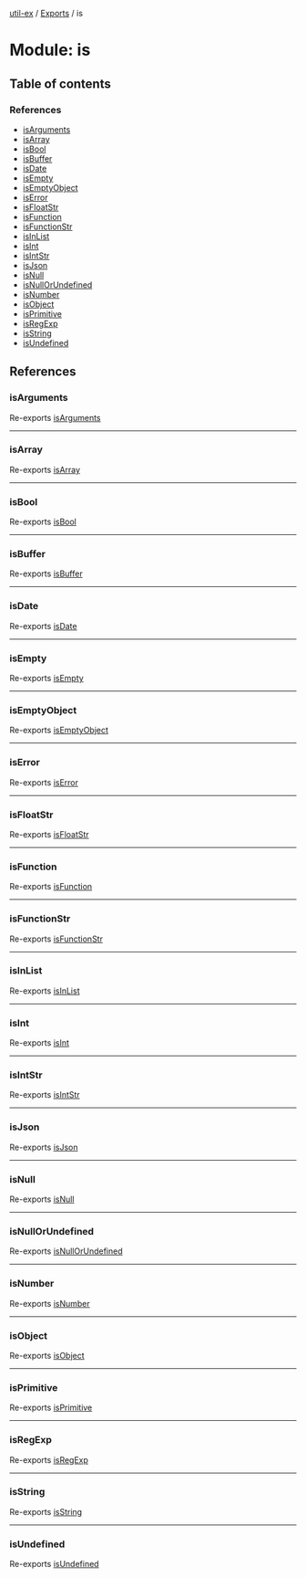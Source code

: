 [util-ex](../README.md) / [Exports](../modules.md) / is

# Module: is

## Table of contents

### References

- [isArguments](is.md#isarguments)
- [isArray](is.md#isarray)
- [isBool](is.md#isbool)
- [isBuffer](is.md#isbuffer)
- [isDate](is.md#isdate)
- [isEmpty](is.md#isempty)
- [isEmptyObject](is.md#isemptyobject)
- [isError](is.md#iserror)
- [isFloatStr](is.md#isfloatstr)
- [isFunction](is.md#isfunction)
- [isFunctionStr](is.md#isfunctionstr)
- [isInList](is.md#isinlist)
- [isInt](is.md#isint)
- [isIntStr](is.md#isintstr)
- [isJson](is.md#isjson)
- [isNull](is.md#isnull)
- [isNullOrUndefined](is.md#isnullorundefined)
- [isNumber](is.md#isnumber)
- [isObject](is.md#isobject)
- [isPrimitive](is.md#isprimitive)
- [isRegExp](is.md#isregexp)
- [isString](is.md#isstring)
- [isUndefined](is.md#isundefined)

## References

### isArguments

Re-exports [isArguments](is_type_arguments.md#isarguments)

___

### isArray

Re-exports [isArray](is_type_array.md#isarray)

___

### isBool

Re-exports [isBool](is_type_boolean.md#isbool)

___

### isBuffer

Re-exports [isBuffer](is_type_buffer.md#isbuffer)

___

### isDate

Re-exports [isDate](is_type_date.md#isdate)

___

### isEmpty

Re-exports [isEmpty](is_empty.md#isempty)

___

### isEmptyObject

Re-exports [isEmptyObject](is_empty_object.md#isemptyobject)

___

### isError

Re-exports [isError](is_type_error.md#iserror)

___

### isFloatStr

Re-exports [isFloatStr](is_string_float.md#isfloatstr)

___

### isFunction

Re-exports [isFunction](is_type_function.md#isfunction)

___

### isFunctionStr

Re-exports [isFunctionStr](is_string_function.md#isfunctionstr)

___

### isInList

Re-exports [isInList](is_in.md#isinlist)

___

### isInt

Re-exports [isInt](is_type_integer.md#isint)

___

### isIntStr

Re-exports [isIntStr](is_string_int.md#isintstr)

___

### isJson

Re-exports [isJson](is_string_json.md#isjson)

___

### isNull

Re-exports [isNull](is_type_null.md#isnull)

___

### isNullOrUndefined

Re-exports [isNullOrUndefined](is_type_null_or_undefined.md#isnullorundefined)

___

### isNumber

Re-exports [isNumber](is_type_number.md#isnumber)

___

### isObject

Re-exports [isObject](is_type_object.md#isobject)

___

### isPrimitive

Re-exports [isPrimitive](is_type_primitive.md#isprimitive)

___

### isRegExp

Re-exports [isRegExp](is_type_regexp.md#isregexp)

___

### isString

Re-exports [isString](is_type_string.md#isstring)

___

### isUndefined

Re-exports [isUndefined](is_type_undefined.md#isundefined)

